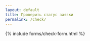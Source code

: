 ```yaml
---
layout: default
title: Проверить статус заявки
permalink: /check/
---
```


{% include forms/check-form.html %}
